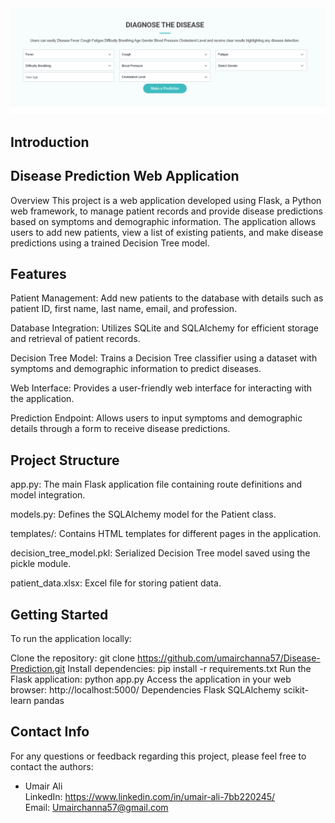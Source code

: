 
<div align="center">
  <img width="512" src="static/assets/gif/interface.png">
</div>

## Introduction


## Disease Prediction Web Application
Overview
This project is a web application developed using Flask, a Python web framework, to manage patient records and provide disease predictions based on symptoms and demographic information. The application allows users to add new patients, view a list of existing patients, and make disease predictions using a trained Decision Tree model.

## Features
Patient Management: Add new patients to the database with details such as patient ID, first name, last name, email, and profession.

Database Integration: Utilizes SQLite and SQLAlchemy for efficient storage and retrieval of patient records.

Decision Tree Model: Trains a Decision Tree classifier using a dataset with symptoms and demographic information to predict diseases.

Web Interface: Provides a user-friendly web interface for interacting with the application.

Prediction Endpoint: Allows users to input symptoms and demographic details through a form to receive disease predictions.

## Project Structure
app.py: The main Flask application file containing route definitions and model integration.

models.py: Defines the SQLAlchemy model for the Patient class.

templates/: Contains HTML templates for different pages in the application.

decision_tree_model.pkl: Serialized Decision Tree model saved using the pickle module.

patient_data.xlsx: Excel file for storing patient data.

## Getting Started
To run the application locally:

Clone the repository: git clone https://github.com/umairchanna57/Disease-Prediction.git
Install dependencies: pip install -r requirements.txt
Run the Flask application: python app.py
Access the application in your web browser: http://localhost:5000/
Dependencies
Flask
SQLAlchemy
scikit-learn
pandas





## Contact Info
For any questions or feedback regarding this project, please feel free to contact the authors:
* Umair Ali \
     LinkedIn: https://www.linkedin.com/in/umair-ali-7bb220245/ \
     Email: Umairchanna57@gmail.com
